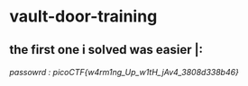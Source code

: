 # vault-door-training
## the first one i solved was easier |:
###### passowrd : picoCTF{w4rm1ng_Up_w1tH_jAv4_3808d338b46}
